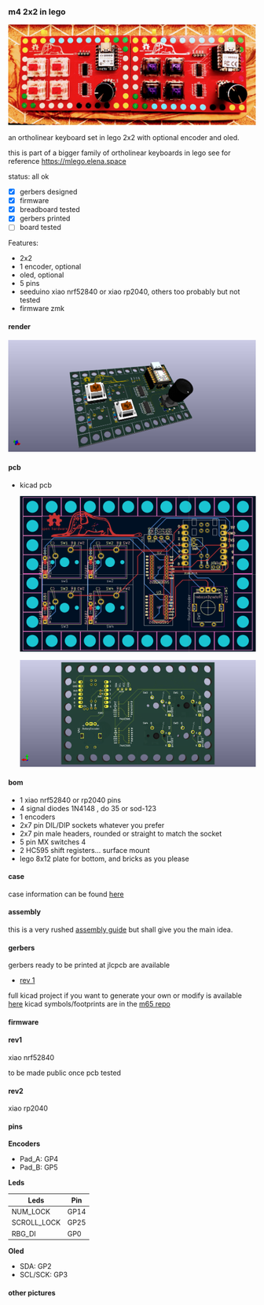 ### m4 2x2 in lego

  ![M4 2x2](pics/m4/m2x2.jpg)

an ortholinear keyboard set in lego 2x2 with optional encoder and oled.

this is part of a bigger family of ortholinear keyboards in lego see for reference
https://mlego.elena.space

status: all ok

* [x] gerbers designed
* [x] firmware
* [x] breadboard tested
* [x] gerbers printed
* [ ] board tested

Features:

* 2x2
* 1 encoder, optional
* oled, optional
* 5 pins
* seeduino xiao nrf52840 or xiao rp2040, others too probably but not tested
* firmware zmk

#### render

  ![M4 2x2](pics/m4/m2x2-3d.png)

#### pcb

* kicad pcb

  ![M4 2x2 front pcb](pics/m4/m4-front-pcb.png)

  ![M4 2x2 back pcb](pics/m4/m4-back-pcb.png)


#### bom

* 1 xiao nrf52840 or rp2040  pins
* 4 signal diodes 1N4148 , do 35 or sod-123
* 1 encoders
* 2x7 pin DIL/DIP sockets whatever you prefer
* 2x7 pin male headers, rounded or straight to match the socket
* 5 pin MX switches 4
* 2 HC595 shift registers... surface mount
* lego 8x12 plate for bottom, and bricks as you please

#### case

case information can be found [here](https://mlego.elena.space/m65/#case)

#### assembly

this is a very rushed [assembly guide](assembly.md) but shall give you the main idea.

#### gerbers

 gerbers ready to be printed at jlcpcb are available

 + [rev 1](https://gitlab.com/m-lego/m4/-/blob/main/gerbers.zip)

  full kicad project if you want to generate your own or modify is available [here](https://gitlab.com/m-lego/m4/)
  kicad symbols/footprints are in the [m65 repo](https://gitlab.com/m-lego/m65/)


#### firmware

#### rev1

xiao nrf52840

to be made public once pcb tested

#### rev2

xiao rp2040

#### pins


**Encoders**

  - Pad_A: GP4
  - Pad_B: GP5

**Leds**

| Leds        | Pin  |
| ----------- | ---- |
| NUM_LOCK    | GP14 |
| SCROLL_LOCK | GP25 |
| RBG_DI      | GP0  |

**Oled**

  - SDA: GP2
  - SCL/SCK: GP3

#### other pictures
